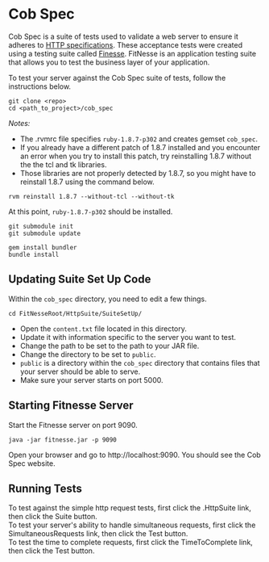 Cob Spec
========

Cob Spec is a suite of tests used to validate a web server to ensure it adheres to [HTTP specifications](http://www.w3.org/Protocols/rfc2616/rfc2616.html). These acceptance tests were created using a testing suite called [Finesse](http://fitnesse.org). FitNesse is an application testing suite that allows you to test the business layer of your application.  

To test your server against the Cob Spec suite of tests, follow the instructions below.  

    git clone <repo>
    cd <path_to_project>/cob_spec

*Notes:*
- The .rvmrc file specifies `ruby-1.8.7-p302` and creates gemset `cob_spec`.
- If you already have a different patch of 1.8.7 installed and you encounter an error when you try to install this patch, try reinstalling 1.8.7 without the the tcl and tk libraries.
- Those libraries are not properly detected by 1.8.7, so you might have to reinstall 1.8.7 using the command below.

<!-- code -->
    rvm reinstall 1.8.7 --without-tcl --without-tk

At this point, `ruby-1.8.7-p302` should be installed.

    git submodule init
    git submodule update

    gem install bundler
    bundle install

Updating Suite Set Up Code
--------------------------

Within the `cob_spec` directory, you need to edit a few things.

    cd FitNesseRoot/HttpSuite/SuiteSetUp/

- Open the `content.txt` file located in this directory.
- Update it with information specific to the server you want to test.
- Change the path to be set to the path to your JAR file.
- Change the directory to be set to `public`.
- `public` is a directory within the `cob_spec` directory that contains files that your server should be able to serve.
- Make sure your server starts on port 5000.

Starting Fitnesse Server
------------------------

Start the Fitnesse server on port 9090.

<!-- code -->
    java -jar fitnesse.jar -p 9090

Open your browser and go to http://localhost:9090. You should see the Cob Spec website.  

Running Tests
-------------

To test against the simple http request tests, first click the .HttpSuite link, then click the Suite button.  
To test your server's ability to handle simultaneous requests, first click the SimultaneousRequests link, then click the Test button.  
To test the time to complete requests, first click the TimeToComplete link, then click the Test button.
